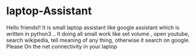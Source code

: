 # laptop-Assistant
Hello friends!! It is small laptop assistant like google assistant which is written in python3 .. It doing all small work like set volume , open youtube, search wikipedia, tell meaning of any thing, otherwise it search on google. 
Please On the net connectivity in your laptop 
